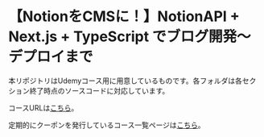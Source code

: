 # 【NotionをCMSに！】NotionAPI + Next.js + TypeScript でブログ開発〜デプロイまで


本リポジトリはUdemyコース用に用意しているものです。各フォルダは各セクション終了時点のソースコードに対応しています。

コースURLは[こちら](https://www.udemy.com/course/notion-next-blog/?referralCode=A392C2F8686D2BF90F61)。


定期的にクーポンを発行しているコース一覧ページは[こちら](https://www.takux.one/)。
